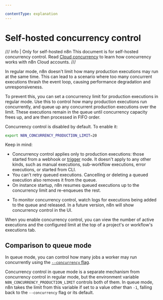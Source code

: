 ```yaml
---

contentType: explanation
---
```


# Self-hosted concurrency control

/// info | Only for self-hosted n8n
This document is for self-hosted concurrency control. Read [Cloud concurrency](/manage-cloud/concurrency.md) to learn how concurrency works with n8n Cloud accounts.
///

In regular mode, n8n doesn't limit how many production executions may run at the same time. This can lead to a scenario where too many concurrent executions thrash the event loop, causing performance degradation and unresponsiveness. 

To prevent this, you can set a concurrency limit for production executions in regular mode. Use this to control how many production executions run concurrently, and queue up any concurrent production executions over the limit. These executions remain in the queue until concurrency capacity frees up, and are then processed in FIFO order.

Concurrency control is disabled by default. To enable it:

```sh
export N8N_CONCURRENCY_PRODUCTION_LIMIT=20
```

Keep in mind:

- Concurrency control applies only to production executions: those started from a webhook or [trigger](/glossary.md#trigger-node-n8n) node. It doesn't apply to any other kinds, such as manual executions, sub-workflow executions, error executions, or started from CLI.
- You can't retry queued executions. Cancelling or deleting a queued execution also removes it from the queue.
- On instance startup, n8n resumes queued executions up to the concurrency limit and re-enqueues the rest.
<!-- vale off -->
- To monitor concurrency control, watch logs for executions being added to the queue and released. In a future version, n8n will show concurrency control in the UI.
<!-- vale on -->

When you enable concurrency control, you can view the number of active executions and the configured limit at the top of a project's or workflow's executions tab.

## Comparison to queue mode

In queue mode, you can control how many jobs a worker may run concurrently using the [`--concurrency` flag](/hosting/scaling/queue-mode.md#configure-worker-concurrency).

Concurrency control in queue mode is a separate mechanism from concurrency control in regular mode, but the environment variable `N8N_CONCURRENCY_PRODUCTION_LIMIT` controls both of them. In queue mode, n8n takes the limit from this variable if set to a value other than `-1`, falling back to the `--concurrency` flag or its default.

